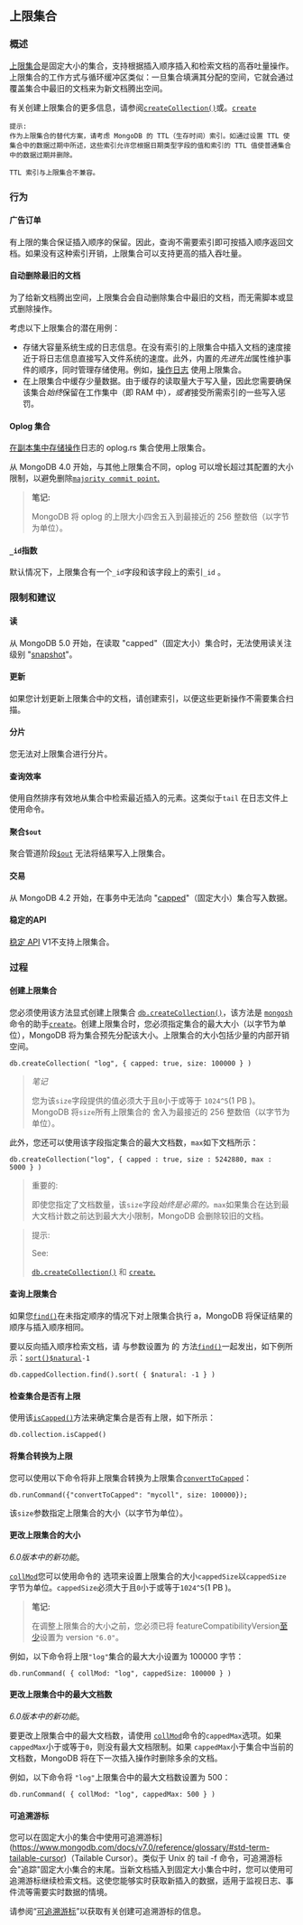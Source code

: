 ## 上限集合

### 概述

[上限集合](https://www.mongodb.com/docs/v7.0/reference/glossary/#std-term-capped-collection)是固定大小的集合，支持根据插入顺序插入和检索文档的高吞吐量操作。上限集合的工作方式与循环缓冲区类似：一旦集合填满其分配的空间，它就会通过覆盖集合中最旧的文档来为新文档腾出空间。

有关创建上限集合的更多信息，请参阅[`createCollection()`](https://www.mongodb.com/docs/v7.0/reference/method/db.createCollection/#mongodb-method-db.createCollection)或。[`create`](https://www.mongodb.com/docs/v7.0/reference/command/create/#mongodb-dbcommand-dbcmd.create)

```
提示:
作为上限集合的替代方案，请考虑 MongoDB 的 TTL（生存时间）索引。如通过设置 TTL 使集合中的数据过期中所述，这些索引允许您根据日期类型字段的值和索引的 TTL 值使普通集合中的数据过期并删除。

TTL 索引与上限集合不兼容。
```

### 行为

#### 广告订单

有上限的集合保证插入顺序的保留。因此，查询不需要索引即可按插入顺序返回文档。如果没有这种索引开销，上限集合可以支持更高的插入吞吐量。

#### 自动删除最旧的文档

为了给新文档腾出空间，上限集合会自动删除集合中最旧的文档，而无需脚本或显式删除操作。

考虑以下上限集合的潜在用例：

- 存储大容量系统生成的日志信息。在没有索引的上限集合中插入文档的速度接近于将日志信息直接写入文件系统的速度。此外，内置的*先进先出*属性维护事件的顺序，同时管理存储使用。例如，[操作日志](https://www.mongodb.com/docs/v7.0/core/capped-collections/#std-label-capped-collections-oplog) 使用上限集合。
- 在上限集合中缓存少量数据。由于缓存的读取量大于写入量，因此您需要确保该集合*始终*保留在工作集中（即 RAM 中）*，或者*接受所需索引的一些写入惩罚。

#### Oplog 集合

[在副本集中存储](https://www.mongodb.com/docs/v7.0/reference/glossary/#std-term-replica-set)[操作](https://www.mongodb.com/docs/v7.0/reference/glossary/#std-term-oplog)日志的 oplog.rs 集合使用上限集合。

从 MongoDB 4.0 开始，与其他上限集合不同，oplog 可以增长超过其配置的大小限制，以避免删除[`majority commit point`.](https://www.mongodb.com/docs/v7.0/reference/command/replSetGetStatus/#mongodb-data-replSetGetStatus.optimes.lastCommittedOpTime)

> **笔记:**
>
> MongoDB 将 oplog 的上限大小四舍五入到最接近的 256 整数倍（以字节为单位）。

#### `_id`指数

默认情况下，上限集合有一个`_id`字段和该字段上的索引`_id` 。

### 限制和建议

#### 读

从 MongoDB 5.0 开始，在读取 "capped"（固定大小）集合时，无法使用读关注级别 "[snapshot](https://www.mongodb.com/docs/v7.0/reference/read-concern-snapshot/#mongodb-readconcern-readconcern.-snapshot-)"。

#### 更新

如果您计划更新上限集合中的文档，请创建索引，以便这些更新操作不需要集合扫描。

#### 分片

您无法对上限集合进行分片。

#### 查询效率

使用自然排序有效地从集合中检索最近插入的元素。这类似于`tail` 在日志文件上使用命令。

#### 聚合`$out`

聚合管道阶段[`$out`](https://www.mongodb.com/docs/v7.0/reference/operator/aggregation/out/#mongodb-pipeline-pipe.-out) 无法将结果写入上限集合。

#### 交易

从 MongoDB 4.2 开始，在事务中无法向 "[capped](https://www.mongodb.com/docs/v7.0/core/capped-collections/#std-label-manual-capped-collection)"（固定大小）集合写入数据。

#### 稳定的API

[稳定 API](https://www.mongodb.com/docs/v7.0/reference/stable-api/#std-label-stable-api) V1不支持上限集合。

### 过程

#### 创建上限集合

您必须使用该方法显式创建上限集合 [`db.createCollection()`](https://www.mongodb.com/docs/v7.0/reference/method/db.createCollection/#mongodb-method-db.createCollection)，该方法是 [`mongosh`](https://www.mongodb.com/docs/mongodb-shell/#mongodb-binary-bin.mongosh)命令的助手[`create`](https://www.mongodb.com/docs/v7.0/reference/command/create/#mongodb-dbcommand-dbcmd.create)。创建上限集合时，您必须指定集合的最大大小（以字节为单位），MongoDB 将为集合预先分配该大小。上限集合的大小包括少量的内部开销空间。

```
db.createCollection( "log", { capped: true, size: 100000 } )
```

>  *笔记*
>
> 您为该`size`字段提供的值必须大于且`0`小于或等于 `1024^5`(1 PB )。MongoDB 将`size`所有上限集合的 舍入为最接近的 256 整数倍（以字节为单位）。

此外，您还可以使用该字段指定集合的最大文档数，`max`如下文档所示：

```
db.createCollection("log", { capped : true, size : 5242880, max :
5000 } )
```

> 重要的:
>
> 即使您指定了文档数量，该`size`字段*始终是必需的。*`max`如果集合在达到最大文档计数之前达到最大大小限制，MongoDB 会删除较旧的文档。

> 提示:
>
> See:
>
> [`db.createCollection()`](https://www.mongodb.com/docs/v7.0/reference/method/db.createCollection/#mongodb-method-db.createCollection) 和 [`create`.](https://www.mongodb.com/docs/v7.0/reference/command/create/#mongodb-dbcommand-dbcmd.create)

#### 查询上限集合

如果您[`find()`](https://www.mongodb.com/docs/v7.0/reference/method/db.collection.find/#mongodb-method-db.collection.find)在未指定顺序的情况下对上限集合执行 a，MongoDB 将保证结果的顺序与插入顺序相同。

要以反向插入顺序检索文档，请 与参数设置为 的 方法[`find()`](https://www.mongodb.com/docs/v7.0/reference/method/db.collection.find/#mongodb-method-db.collection.find)一起发出，如下例所示：[`sort()`](https://www.mongodb.com/docs/v7.0/reference/method/cursor.sort/#mongodb-method-cursor.sort)[`$natural`](https://www.mongodb.com/docs/v7.0/reference/operator/meta/natural/#mongodb-operator-metaOp.-natural)`-1`

```
db.cappedCollection.find().sort( { $natural: -1 } )
```

#### 检查集合是否有上限

使用该[`isCapped()`](https://www.mongodb.com/docs/v7.0/reference/method/db.collection.isCapped/#mongodb-method-db.collection.isCapped)方法来确定集合是否有上限，如下所示：

```
db.collection.isCapped()
```

#### 将集合转换为上限

您可以使用以下命令将非上限集合转换为上限集合[`convertToCapped`](https://www.mongodb.com/docs/v7.0/reference/command/convertToCapped/#mongodb-dbcommand-dbcmd.convertToCapped)：

```
db.runCommand({"convertToCapped": "mycoll", size: 100000});
```

该`size`参数指定上限集合的大小（以字节为单位）。

#### 更改上限集合的大小

*6.0版本中的新功能*。

[`collMod`](https://www.mongodb.com/docs/v7.0/reference/command/collMod/#mongodb-dbcommand-dbcmd.collMod)您可以使用命令的 选项来设置上限集合的大小`cappedSize`以`cappedSize`字节为单位。`cappedSize`必须大于且`0`小于或等于`1024^5`(1 PB )。

> **笔记:**
>
> 在调整上限集合的大小之前，您必须已将 featureCompatibilityVersion[至少](https://www.mongodb.com/docs/v7.0/reference/command/setFeatureCompatibilityVersion/#std-label-set-fcv)设置为 version `"6.0"`。

例如，以下命令将上限`"log"`集合的最大大小设置为 100000 字节：

```
db.runCommand( { collMod: "log", cappedSize: 100000 } )
```

#### 更改上限集合中的最大文档数

*6.0版本中的新功能*。

要更改上限集合中的最大文档数，请使用 [`collMod`](https://www.mongodb.com/docs/v7.0/reference/command/collMod/#mongodb-dbcommand-dbcmd.collMod)命令的`cappedMax`选项。如果`cappedMax`小于或等于`0`，则没有最大文档限制。如果 `cappedMax`小于集合中当前的文档数，MongoDB 将在下一次插入操作时删除多余的文档。

例如，以下命令将 `"log"`上限集合中的最大文档数设置为 500：

```
db.runCommand( { collMod: "log", cappedMax: 500 } )
```

#### 可追溯游标

您可以在固定大小的集合中使用可追溯游标](https://www.mongodb.com/docs/v7.0/reference/glossary/#std-term-tailable-cursor)（Tailable Cursor）。类似于 Unix 的 tail -f 命令，可追溯游标会"追踪"固定大小集合的末尾。当新文档插入到固定大小集合中时，您可以使用可追溯游标继续检索文档。这使您能够实时获取新插入的数据，适用于监视日志、事件流等需要实时数据的情境。

请参阅“[可追溯游标](https://www.mongodb.com/docs/v7.0/core/tailable-cursors/)”以获取有关创建可追溯游标的信息。
